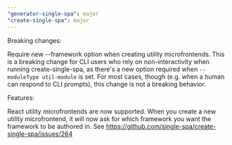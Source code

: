 ```yaml
---
"generator-single-spa": major
"create-single-spa": major
---
```


Breaking changes:

Require new --framework option when creating utility microfrontends. This is a breaking change for CLI users who rely on non-interactivity when running create-single-spa, as there's a new option required when `--moduleType util-module` is set. For most cases, though (e.g. when a human can respond to CLI prompts), this change is not a breaking behavior.

Features:

React utility microfrontends are now supported. When you create a new utility microfrontend, it will now ask for which framework you want the framework to be authored in. See https://github.com/single-spa/create-single-spa/issues/264
